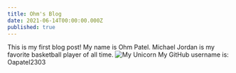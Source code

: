 ```yaml
---
title: Ohm's Blog
date: 2021-06-14T00:00:00.000Z
published: true
---
```


This is my first blog post!
My name is Ohm Patel.
Michael Jordan is my favorite basketball player of all time.
![My Unicorn](https://talentbacker.com/wp-content/uploads/2020/04/Michael-Jordan-6.jpg)
My GitHub username is: Oapatel2303
